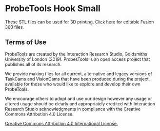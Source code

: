 # ProbeTools Hook Small

These STL files can be used for 3D printing. [Click here](https://myhub.autodesk360.com/ue2b58741/g/shares/SH7f1edQT22b515c761e54c4357c6bfea9cc?viewState=NoIgbgDAdAjCA0IDeAdEAXAngBwKZoC40ARXAZwEsBzAOzXjQEMyzd1C0AOATgHYAzRtwBsvALS4ARo35iALJIBMMMY04ATRWIDGEOcICsuXDADM2xjDQBfEAF0gA) for editable Fusion 360 files.

## Terms of Use
 
 ProbeTools are created by the Interaction Research Studio, Goldsmiths University of London (2019). ProbesTools is an open access project that publishes all of its research.  

We provide making files for all current, alternative and legacy versions of TaskCams and VisionCams that have been produced during the project, available for those who would like to explore and develop their own ProbeTools. 

We encourage others to adopt and use our design however any usage or altered usage should be clearly and appropriately credited with Interaction Research Studio acknowledgments in compliance with the Creative Commons Attribution 4.0 License.

[Creative Commons Attribution 4.0 International License.](https://creativecommons.org/licenses/by/4.0/)

